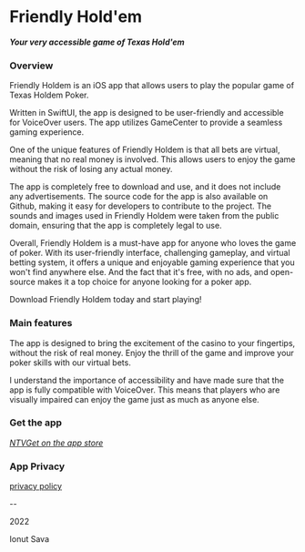 # Friendly Hold'em

**_Your very accessible game of Texas Hold'em_**

### **Overview**

Friendly Holdem is an iOS app that allows users to play the popular game of Texas Holdem Poker.

Written in SwiftUI, the app is designed to be user-friendly and accessible for VoiceOver users.
The app utilizes GameCenter to provide a seamless gaming experience.

One of the unique features of Friendly Holdem is that all bets are virtual, meaning that no real money is involved. This allows users to enjoy the game without the risk of losing any actual money.

The app is completely free to download and use, and it does not include any advertisements. 
The source code for the app is also available on Github, making it easy for developers to contribute to the project.
The sounds and images used in Friendly Holdem were taken from the public domain, ensuring that the app is completely legal to use. 

Overall, Friendly Holdem is a must-have app for anyone who loves the game of poker. 
With its user-friendly interface, challenging gameplay, and virtual betting system, it offers a unique and enjoyable gaming experience that you won't find anywhere else. And the fact that it's free, with no ads, and open-source makes it a top choice for anyone looking for a poker app. 

Download Friendly Holdem today and start playing!

### **Main features**

The app is designed to bring the excitement of the casino to your fingertips, without the risk of real money. Enjoy the thrill of the game and improve your poker skills with our virtual bets.

I understand the importance of accessibility and have made sure that the app is fully compatible with VoiceOver. 
This means that players who are visually impaired can enjoy the game just as much as anyone else.

### **Get the app**

[_NTVGet on the app store_](https://apps.apple.com/app/tab-extractor/id1614273947)

### **App Privacy**

[privacy policy](privacypolicy.html)

--

2022

Ionut Sava
